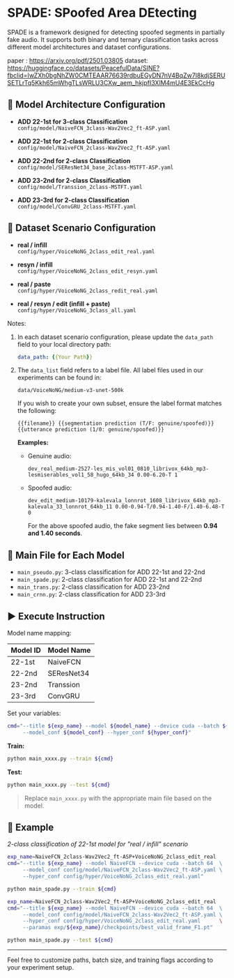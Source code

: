# SPADE: SPoofed Area DEtecting

SPADE is a framework designed for detecting spoofed segments in partially fake audio. It supports both binary and ternary classification tasks across different model architectures and dataset configurations.

paper  : https://arxiv.org/pdf/2501.03805
dataset: https://huggingface.co/datasets/PeacefulData/SINE?fbclid=IwZXh0bgNhZW0CMTEAAR76639rdbuEGyDN7nV4BqZw7I8kdjSERUSETLrTq5Kkh65mWhgTLsWRLU3CXw_aem_hkjpfI3XlM4mU4E3EkCcHg

## 🔧 Model Architecture Configuration

- **ADD 22-1st for 3-class Classification**  
  `config/model/NaiveFCN_3class-Wav2Vec2_ft-ASP.yaml`

- **ADD 22-1st for 2-class Classification**  
  `config/model/NaiveFCN_2class-Wav2Vec2_ft-ASP.yaml`

- **ADD 22-2nd for 2-class Classification**  
  `config/model/SEResNet34_base_2class-MSTFT-ASP.yaml`

- **ADD 23-2nd for 2-class Classification**  
  `config/model/Transsion_2class-MSTFT.yaml`

- **ADD 23-3rd for 2-class Classification**  
  `config/model/ConvGRU_2class-MSTFT.yaml`

## 📁 Dataset Scenario Configuration

- **real / infill**  
  `config/hyper/VoiceNoNG_2class_edit_real.yaml`

- **resyn / infill**  
  `config/hyper/VoiceNoNG_2class_edit_resyn.yaml`

- **real / paste**  
  `config/hyper/VoiceNoNG_2class_redit_real.yaml`

- **real / resyn / edit (infill + paste)**  
  `config/hyper/VoiceNoNG_3class_all.yaml`

Notes:
1. In each dataset scenario configuration, please update the `data_path` field to your local directory path:
   ```yaml
   data_path: {{Your Path}}
   ```
2. The `data_list` field refers to a label file. All label files used in our experiments can be found in:
   ```
   data/VoiceNoNG/medium-v3-unet-500k
   ```
   If you wish to create your own subset, ensure the label format matches the following:

   ```
   {{filename}} {{segmentation prediction (T/F: genuine/spoofed)}} {{utterance prediction (1/0: genuine/spoofed)}}
   ```

   **Examples:**

   - Genuine audio:
     ```
     dev_real_medium-2527-les_mis_vol01_0810_librivox_64kb_mp3-lesmiserables_vol1_58_hugo_64kb_34 0.00-6.20-T 1
     ```
   - Spoofed audio:
     ```
     dev_edit_medium-10179-kalevala_lonnrot_1608_librivox_64kb_mp3-kalevala_33_lonnrot_64kb_11 0.00-0.94-T/0.94-1.40-F/1.40-6.48-T 0
     ```
     For the above spoofed audio, the fake segment lies between **0.94 and 1.40 seconds**.

## 🧠 Main File for Each Model

- `main_pseudo.py`: 3-class classification for ADD 22-1st and 22-2nd
- `main_spade.py`: 2-class classification for ADD 22-1st and 22-2nd
- `main_trans.py`: 2-class classification for ADD 23-2nd
- `main_crnn.py`: 2-class classification for ADD 23-3rd

## ▶️ Execute Instruction

Model name mapping:

| Model ID | Model Name   |
|----------|--------------|
| 22-1st   | NaiveFCN     |
| 22-2nd   | SEResNet34   |
| 23-2nd   | Transsion    |
| 23-3rd   | ConvGRU      |

Set your variables:

```bash
cmd="--title ${exp_name} --model ${model_name} --device cuda --batch ${batch_size} \   
     --model_conf ${model_conf} --hyper_conf ${hyper_conf}"
```

**Train:**
```bash
python main_xxxx.py --train ${cmd}
```

**Test:**
```bash
python main_xxxx.py --test ${cmd}
```

> Replace `main_xxxx.py` with the appropriate main file based on the model.

## 📌 Example

_2-class classification of 22-1st model for "real / infill" scenario_

```bash
exp_name=NaiveFCN_2class-Wav2Vec2_ft-ASP+VoiceNoNG_2class_edit_real
cmd="--title ${exp_name} --model NaiveFCN --device cuda --batch 64  \      
     --model_conf config/model/NaiveFCN_2class-Wav2Vec2_ft-ASP.yaml \     
     --hyper_conf config/hyper/VoiceNoNG_2class_edit_real.yaml"

python main_spade.py --train ${cmd}

exp_name=NaiveFCN_2class-Wav2Vec2_ft-ASP+VoiceNoNG_2class_edit_real
cmd="--title ${exp_name} --model NaiveFCN --device cuda --batch 64  \      
     --model_conf config/model/NaiveFCN_2class-Wav2Vec2_ft-ASP.yaml \     
     --hyper_conf config/hyper/VoiceNoNG_2class_edit_real.yaml      \
     --paramas exp/${exp_name}/checkpoints/best_valid_frame_F1.pt"

python main_spade.py --test ${cmd}
```

---

Feel free to customize paths, batch size, and training flags according to your experiment setup.
